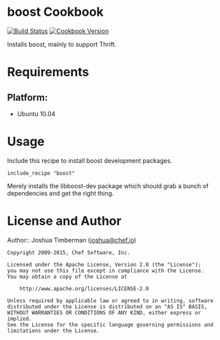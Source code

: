 boost Cookbook
==============

[![Build Status](https://travis-ci.org/opscode-cookbooks/boost.svg?branch=master)](https://travis-ci.org/opscode-cookbooks/boost)
[![Cookbook Version](https://img.shields.io/cookbook/v/boost.svg)](https://supermarket.chef.io/cookbooks/boost)


Installs boost, mainly to support Thrift.

Requirements
============

## Platform:

* Ubuntu 10.04

Usage
=====

Include this recipe to install boost development packages.

    include_recipe "boost"

Merely installs the libboost-dev package which should grab a bunch of dependencies and get the right thing.

License and Author
==================

Author:: Joshua Timberman (<joshua@chef.io>)

```text
Copyright 2009-2015, Chef Software, Inc.

Licensed under the Apache License, Version 2.0 (the "License");
you may not use this file except in compliance with the License.
You may obtain a copy of the License at

    http://www.apache.org/licenses/LICENSE-2.0

Unless required by applicable law or agreed to in writing, software
distributed under the License is distributed on an "AS IS" BASIS,
WITHOUT WARRANTIES OR CONDITIONS OF ANY KIND, either express or implied.
See the License for the specific language governing permissions and
limitations under the License.
```
